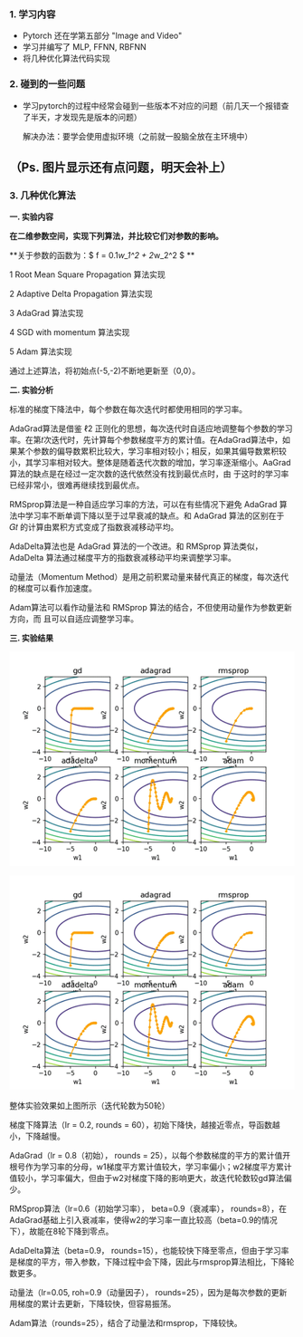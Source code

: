 ### 1. 学习内容

+ Pytorch 还在学第五部分 "Image and Video"
+ 学习并编写了 MLP, FFNN, RBFNN
+ 将几种优化算法代码实现

### 2. 碰到的一些问题

+ 学习pytorch的过程中经常会碰到一些版本不对应的问题（前几天一个报错查了半天，才发现先是版本的问题）

  解决办法：要学会使用虚拟环境（之前就一股脑全放在主环境中）

## （Ps. 图片显示还有点问题，明天会补上）

### 3. 几种优化算法

**一. 实验内容**

**在二维参数空间，实现下列算法，并比较它们对参数的影响。**

**关于参数的函数为：$ f = 0.1*w_1^2 + 2*w_2^2 $ **

1 Root Mean Square Propagation 算法实现

2 Adaptive Delta Propagation 算法实现

3 AdaGrad 算法实现

4 SGD with momentum 算法实现

5 Adam 算法实现

通过上述算法，将初始点(-5,-2)不断地更新至（0,0）。

 

**二. 实验分析**

标准的梯度下降法中，每个参数在每次迭代时都使用相同的学习率。

AdaGrad算法是借鉴 ℓ2 正则化的思想，每次迭代时自适应地调整每个参数的学习率。在第𝑡次迭代时，先计算每个参数梯度平方的累计值。在AdaGrad算法中，如果某个参数的偏导数累积比较大，学习率相对较小；相反，如果其偏导数累积较小，其学习率相对较大。整体是随着迭代次数的增加，学习率逐渐缩小。AaGrad 算法的缺点是在经过一定次数的迭代依然没有找到最优点时，由 于这时的学习率已经非常小，很难再继续找到最优点。

RMSprop算法是一种自适应学习率的方法，可以在有些情况下避免 AdaGrad 算法中学习率不断单调下降以至于过早衰减的缺点。和 AdaGrad 算法的区别在于 𝐺𝑡 的计算由累积方式变成了指数衰减移动平均。

AdaDelta算法也是 AdaGrad 算法的一个改进。和 RMSprop 算法类似，AdaDelta 算法通过梯度平方的指数衰减移动平均来调整学习率。

动量法（Momentum Method）是用之前积累动量来替代真正的梯度，每次迭代的梯度可以看作加速度。

Adam算法可以看作动量法和 RMSprop 算法的结合，不但使用动量作为参数更新方向，而 且可以自适应调整学习率。

**三. 实验结果**

![](https://github.com/yezzze/24-Machine-Learning-ZTF/blob/main/20230831/image/Figure_5.png)

![](image\Figure_5.png)

整体实验效果如上图所示（迭代轮数为50轮）



梯度下降算法（lr = 0.2, rounds = 60），初始下降快，越接近零点，导函数越小，下降越慢。



AdaGrad（lr = 0.8（初始）， rounds = 25），以每个参数梯度的平方的累计值开根号作为学习率的分母，w1梯度平方累计值较大，学习率偏小；w2梯度平方累计值较小，学习率偏大，但由于w2对梯度下降的影响更大，故迭代轮数较gd算法偏少。



RMSprop算法（lr=0.6（初始学习率）， beta=0.9（衰减率）， rounds=8），在AdaGrad基础上引入衰减率，使得w2的学习率一直比较高（beta=0.9的情况下），故能在8轮下降到零点。



AdaDelta算法（beta=0.9， rounds=15），也能较快下降至零点，但由于学习率是梯度的平方，带入参数，下降过程中会下降，因此与rmsprop算法相比，下降轮数更多。



动量法（lr=0.05, roh=0.9（动量因子）， rounds=25），因为是每次参数的更新用梯度的累计去更新，下降较快，但容易振荡。



Adam算法（rounds=25），结合了动量法和rmsprop，下降较快。
